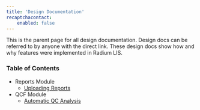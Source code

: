 ```yaml
---
title: 'Design Documentation'
recaptchacontact:
    enabled: false
---
```


This is the parent page for all design documentation.
Design docs can be referred to by anyone with the direct link. These design docs show how and why features were implemented in Radium LIS.

### Table of Contents
* Reports Module
  * [Uploading Reports](https://docs.radiumlis.com/design-documentation/uploading-reports)
* QCF Module
  * [Automatic QC Analysis](https://docs.radiumlis.com/design-documentation/automatic-qc-analysis)
